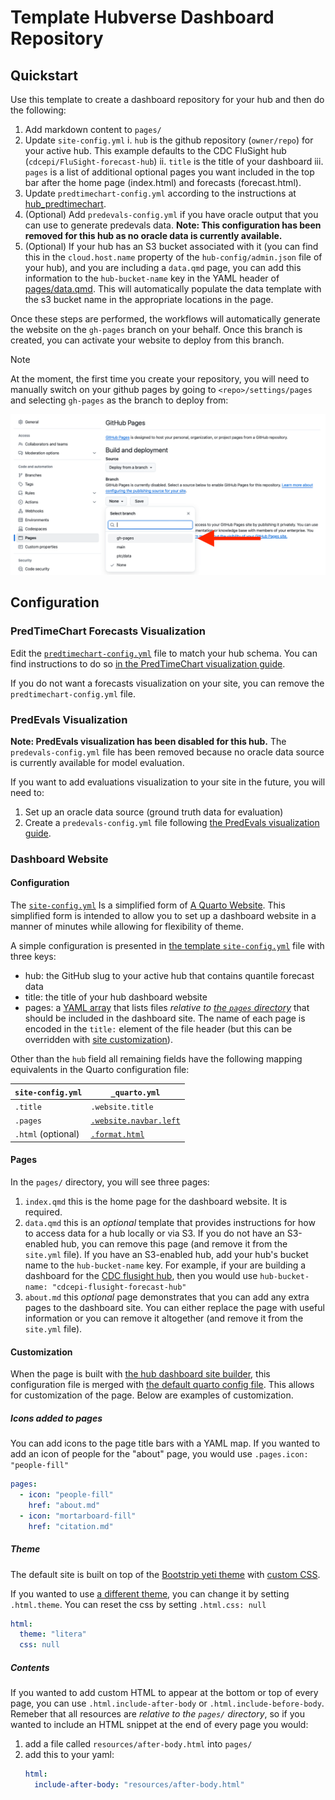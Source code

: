 # Template Hubverse Dashboard Repository

## Quickstart

Use this template to create a dashboard repository for your hub and then do
the following:

1. Add markdown content to `pages/`
2. Update `site-config.yml`
    i. `hub` is the github repository (`owner/repo`) for your active hub. This example defaults to
       the CDC FluSight hub (`cdcepi/FluSight-forecast-hub`)
    ii. `title` is the title of your dashboard
    iii. `pages` is a list of additional optional pages you want included in the top bar after the
         home page (index.html) and forecasts (forecast.html).
3. Update `predtimechart-config.yml` according to the instructions at
   [hub_predtimechart](https://github.com/hubverse-org/hub-dashboard-predtimechart/tree/main?tab=readme-ov-file#required-hub-configuration).
4. (Optional) Add `predevals-config.yml` if you have oracle output that you can
   use to generate predevals data. **Note: This configuration has been removed for this hub as no oracle data is currently available.**
5. (Optional) If your hub has an S3 bucket associated with it (you can find
   this in the `cloud.host.name` property of the `hub-config/admin.json` file of your hub), and you are including a `data.qmd` page, you can add this
   information to the `hub-bucket-name` key in the YAML header of
   [pages/data.qmd](pages/data.qmd). This will automatically populate the data
   template with the s3 bucket name in the appropriate locations in the page.

Once these steps are performed, the workflows will automatically generate the
website on the `gh-pages` branch on your behalf. Once this branch is created,
you can activate your website to deploy from this branch.

> [!NOTE]
>
> At the moment, the first time you create your repository, you will need to
> manually switch on your github pages by going to `<repo>/settings/pages` and
> selecting `gh-pages` as the branch to deploy from:
>
> ![screenshot of the "Build and Deployment" section of the pages setting. There are two sub-headings that say "source" and "branch". The Source heading has a dropdown that is selected to "Deploy from a branch". The Branch heading shows a dropdown with `gh-pages`, `main`, `ptc/data`, and `None` as options for the "branch" dropdown. A red arrow is pointing to the `gh-pages` option, which is highlighted.](pages.png)

## Configuration

### PredTimeChart Forecasts Visualization

Edit the [`predtimechart-config.yml`](predtimechart-config.yml) file to match your hub schema.
You can find instructions to do so [in the PredTimeChart visualization guide](https://docs.hubverse.io/en/latest/user-guide/dashboards.html#dashboard-ptc).

If you do not want a forecasts visualization on your site, you can remove the
`predtimechart-config.yml` file.

### PredEvals Visualization

**Note: PredEvals visualization has been disabled for this hub.** The `predevals-config.yml` file has been removed because no oracle data source is currently available for model evaluation.

If you want to add evaluations visualization to your site in the future, you will need to:
1. Set up an oracle data source (ground truth data for evaluation)
2. Create a `predevals-config.yml` file following [the PredEvals visualization guide](https://docs.hubverse.io/en/latest/user-guide/dashboards.html#dashboard-predevals).

### Dashboard Website

#### Configuration

The [`site-config.yml`](site-config.yml) Is a simplified form of [A Quarto Website](https://quarto.org/docs/websites/#config-file). This simplified form is intended to allow you to set up a dashboard website in a manner of minutes while allowing for flexibility of theme.

A simple configuration is presented in [the template `site-config.yml`](https://github.com/hubverse-org/hub-dashboard-template/blob/main/site-config.yml) file
with three keys:

 - hub: the GitHub slug to your active hub that contains quantile forecast data
 - title: the title of your hub dashboard website
 - pages: a [YAML array](https://www.commonwl.org/user_guide/topics/yaml-guide.html#arrays) that lists files _relative to [the `pages` directory](pages/)_ that should be included in the dashboard site. The name of each page is encoded in the `title:` element of the file header (but this can be overridden with [site customization](#customization)).

Other than the `hub` field all remaining fields have the following mapping equivalents in the Quarto configuration file:

| `site-config.yml`  | `_quarto.yml` |
| ------------------ | ------------- |
| `.title`           | `.website.title` |
| `.pages`           | [`.website.navbar.left`](https://quarto.org/docs/websites/website-navigation.html#top-navigation) |
| `.html` (optional) | [`.format.html`](https://quarto.org/docs/reference/formats/html.html#format-options) |

#### Pages

In the `pages/` directory, you will see three pages:

1. `index.qmd` this is the home page for the dashboard website. It is required.
2. `data.qmd` this is an _optional_ template that provides instructions for how
   to access data for a hub locally or via S3. If you do not have an S3-enabled
   hub, you can remove this page (and remove it from the `site.yml` file). If
   you have an S3-enabled hub, add your hub's bucket name to the
   `hub-bucket-name` key. For example, if your are building a dashboard for the
   [CDC flusight
   hub](https://hubverse.io/community/hubs.html#flusight-forecast-hub), then
   you would use `hub-bucket-name: "cdcepi-flusight-forecast-hub"`
3. `about.md` this _optional_ page demonstrates that you can add any extra
   pages to the dashboard site. You can either replace the page with useful
   information or you can remove it altogether (and remove it from the
   `site.yml` file).

#### Customization

When the page is built with [the hub dashboard site builder](https://github.com/hubverse-org/hub-dash-site-builder), this configuration file is merged with [the default quarto config file](https://github.com/hubverse-org/hub-dash-site-builder/blob/main/static/_quarto.yml). This allows for customization of the page. Below
are examples of customization.

##### Icons added to pages

You can add icons to the page title bars with a YAML map. If you wanted to add an icon of people for the "about" page, you would use `.pages.icon: "people-fill"`

```yaml
pages:
  - icon: "people-fill"
    href: "about.md"
  - icon: "mortarboard-fill"
    href: "citation.md"
```

##### Theme

The default site is built on top of the [Bootstrip yeti theme](https://bootswatch.com/yeti/) with [custom CSS](https://github.com/hubverse-org/hub-dash-site-builder/blob/main/static/resources/css/styles.css).

If you wanted to use [a different theme](https://quarto.org/docs/output-formats/html-themes.html), you can change it by setting `.html.theme`. You can reset the css by setting `.html.css: null`

```yaml
html:
  theme: "litera"
  css: null
```

##### Contents

If you wanted to add custom HTML to appear at the bottom or top of every page,
you can use `.html.include-after-body` or `.html.include-before-body`. Remeber
that all resources are _relative to the `pages/` directory_, so if you wanted
to include an HTML snippet at the end of every page you would:

1. add a file called `resources/after-body.html` into `pages/`
2. add this to your yaml:
   ```yaml
   html:
     include-after-body: "resources/after-body.html"
   ```
